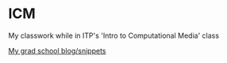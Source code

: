 # ICM
My classwork while in ITP's 'Intro to Computational Media' class

[My grad school blog/snippets](itpblog.evejweinberg.com)
